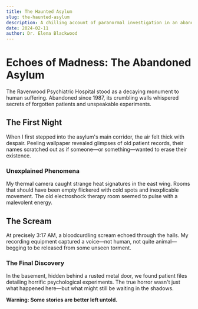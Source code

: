 ```yaml
---
title: The Haunted Asylum
slug: the-haunted-asylum
description: A chilling account of paranormal investigation in an abandoned psychiatric hospital
date: 2024-02-11
author: Dr. Elena Blackwood
---
```


# Echoes of Madness: The Abandoned Asylum

The Ravenwood Psychiatric Hospital stood as a decaying monument to human suffering. Abandoned since 1987, its crumbling walls whispered secrets of forgotten patients and unspeakable experiments.

## The First Night

When I first stepped into the asylum's main corridor, the air felt thick with despair. Peeling wallpaper revealed glimpses of old patient records, their names scratched out as if someone—or something—wanted to erase their existence.

### Unexplained Phenomena

My thermal camera caught strange heat signatures in the east wing. Rooms that should have been empty flickered with cold spots and inexplicable movement. The old electroshock therapy room seemed to pulse with a malevolent energy.

## The Scream

At precisely 3:17 AM, a bloodcurdling scream echoed through the halls. My recording equipment captured a voice—not human, not quite animal—begging to be released from some unseen torment.

### The Final Discovery

In the basement, hidden behind a rusted metal door, we found patient files detailing horrific psychological experiments. The true horror wasn't just what happened here—but what might still be waiting in the shadows.

**Warning: Some stories are better left untold.**

